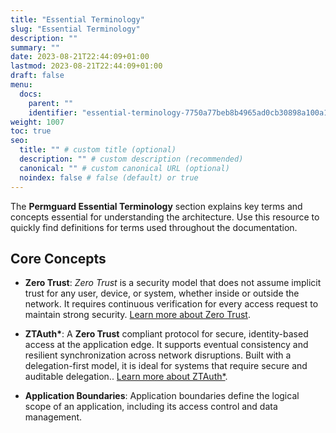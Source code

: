 ```yaml
---
title: "Essential Terminology"
slug: "Essential Terminology"
description: ""
summary: ""
date: 2023-08-21T22:44:09+01:00
lastmod: 2023-08-21T22:44:09+01:00
draft: false
menu:
  docs:
    parent: ""
    identifier: "essential-terminology-7750a77beb8b4965ad0cb30898a100a1"
weight: 1007
toc: true
seo:
  title: "" # custom title (optional)
  description: "" # custom description (recommended)
  canonical: "" # custom canonical URL (optional)
  noindex: false # false (default) or true
---
```

The **Permguard Essential Terminology** section explains key terms and concepts essential for understanding the architecture. Use this resource to quickly find definitions for terms used throughout the documentation.

## Core Concepts

- **Zero Trust**:
  *Zero Trust* is a security model that does not assume implicit trust for any user, device, or system, whether inside or outside the network. It requires continuous verification for every access request to maintain strong security.
  [Learn more about Zero Trust](https://www.nist.gov/publications/zero-trust-architecture).

- **ZTAuth\***:
  A **Zero Trust** compliant protocol for secure, identity-based access at the application edge. It supports eventual consistency and resilient synchronization across network disruptions. Built with a delegation-first model, it is ideal for systems that require secure and auditable delegation.. [Learn more about ZTAuth*](https://spec.ztauthstar.com/).

- **Application Boundaries**:
  Application boundaries define the logical scope of an application, including its access control and data management.
